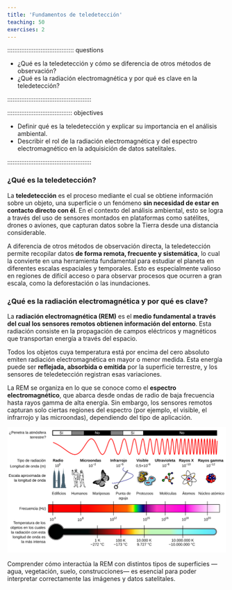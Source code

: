 ```yaml
---
title: 'Fundamentos de teledetección'
teaching: 50
exercises: 2
---
```


:::::::::::::::::::::::::::::::::::::: questions 

- ¿Qué es la teledetección y cómo se diferencia de otros métodos de observación?
- ¿Qué es la radiación electromagnética y por qué es clave en la teledetección?

::::::::::::::::::::::::::::::::::::::::::::::::

::::::::::::::::::::::::::::::::::::: objectives

- Definir qué es la teledetección y explicar su importancia en el análisis ambiental.
- Describir el rol de la radiación electromagnética y del espectro electromagnético en la adquisición de datos satelitales.

::::::::::::::::::::::::::::::::::::::::::::::::

### ¿Qué es la teledetección?

La **teledetección** es el proceso mediante el cual se obtiene información sobre un objeto, una superficie o un fenómeno **sin necesidad de estar en contacto directo con él**. En el contexto del análisis ambiental, esto se logra a través del uso de sensores montados en plataformas como satélites, drones o aviones, que capturan datos sobre la Tierra desde una distancia considerable.

A diferencia de otros métodos de observación directa, la teledetección permite recopilar datos **de forma remota, frecuente y sistemática**, lo cual la convierte en una herramienta fundamental para estudiar el planeta en diferentes escalas espaciales y temporales. Esto es especialmente valioso en regiones de difícil acceso o para observar procesos que ocurren a gran escala, como la deforestación o las inundaciones.

### ¿Qué es la radiación electromagnética y por qué es clave?

La **radiación electromagnética (REM)** es el **medio fundamental a través del cual los sensores remotos obtienen información del entorno**. Esta radiación consiste en la propagación de campos eléctricos y magnéticos que transportan energía a través del espacio.

Todos los objetos cuya temperatura está por encima del cero absoluto emiten radiación electromagnética en mayor o menor medida. Esta energía puede ser **reflejada, absorbida o emitida** por la superficie terrestre, y los sensores de teledetección registran esas variaciones.

La REM se organiza en lo que se conoce como el **espectro electromagnético**, que abarca desde ondas de radio de baja frecuencia hasta rayos gamma de alta energía. Sin embargo, los sensores remotos capturan solo ciertas regiones del espectro (por ejemplo, el visible, el infrarrojo y las microondas), dependiendo del tipo de aplicación.

![](fig/REM.svg)

Comprender cómo interactúa la REM con distintos tipos de superficies —agua, vegetación, suelo, construcciones— es esencial para poder interpretar correctamente las imágenes y datos satelitales.
